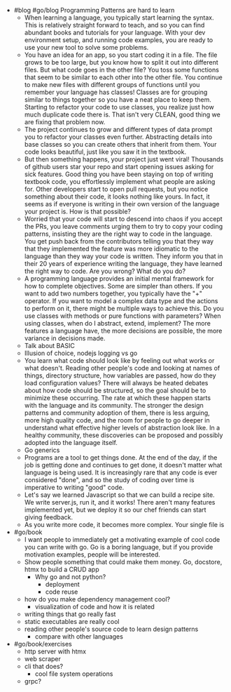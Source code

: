 - #blog #go/blog Programming Patterns are hard to learn
	- When learning a language, you typically start learning the syntax. This is relatively straight forward to teach, and so you can find abundant books and tutorials for your language. With your dev environment setup, and running code examples, you are ready to use your new tool to solve some problems.
	- You have an idea for an app, so you start coding it in a file. The file grows to be too large, but you know how to split it out into different files. But what code goes in the other file? You toss some functions that seem to be similar to each other into the other file. You continue to make new files with different groups of functions until you remember your language has classes! Classes are for grouping similar to things together so you have a neat place to keep them. Starting to refactor your code to use classes, you realize just how much duplicate code there is. That isn't very CLEAN, good thing we are fixing that problem now.
	- The project continues to grow and different types of data prompt you to refactor your classes even further. Abstracting details into base classes so you can create others that inherit from them. Your code looks beautiful, just like you saw it in the textbook.
	- But then something happens, your project just went viral! Thousands of github users star your repo and start opening issues asking for sick features. Good thing you have been staying on top of writing textbook code, you effortlessly implement what people are asking for. Other developers start to open pull requests, but you notice something about their code, it looks nothing like yours. In fact, it seems as if everyone is writing in their own version of the language your project is. How is that possible?
	- Worried that your code will start to descend into chaos if you accept the PRs, you leave comments urging them to try to copy your coding patterns, insisting they are the right way to code in the language. You get push back from the contributors telling you that they way that they implemented the feature was more idiomatic to the language than they way your code is written. They inform you that in their 20 years of experience writing the language, they have learned the right way to code. Are you wrong? What do you do?
	- A programming language provides an initial mental framework for how to complete objectives. Some are simpler than others. If you want to add two numbers together, you typically have the "+" operator. If you want to model a complex data type and the actions to perform on it, there might be multiple ways to achieve this. Do you use classes with methods or pure functions with parameters? When using classes, when do I abstract, extend, implement? The more features a language have, the more decisions are possible, the more variance in decisions made.
	- Talk about BASIC
	- Illusion of choice, nodejs logging vs go
	- You learn what code should look like by feeling out what works or what doesn't. Reading other people's code and looking at names of things, directory structure, how variables are passed, how do they load configuration values? There will always be heated debates about how code should be structured, so the goal should be to minimize these occurring. The rate at which these happen starts with the language and its community. The stronger the design patterns and community adoption of them, there is less arguing, more high quality code, and the room for people to go deeper in understand what effective higher levels of abstraction look like. In a healthy community, these discoveries can be proposed and possibly adopted into the language itself.
	- Go generics
	- Programs are a tool to get things done. At the end of the day, if the job is getting done and continues to get done, it doesn't matter what language is being used. It is increasingly rare that any code is ever considered "done", and so the study of coding over time is imperative to writing "good" code.
	- Let's say we learned Javascript so that we can build a recipe site. We write server.js, run it, and it works! There aren't many features implemented yet, but we deploy it so our chef friends can start giving feedback.
	- As you write more code, it becomes more complex. Your single file is
- #go/book
	- I want people to immediately get a motivating example of cool code you can write with go. Go is a boring language, but if you provide motivation examples, people will be interested.
	- Show people something that could make them money. Go, docstore, htmx to build a CRUD app
		- Why go and not python?
			- deployment
			- code reuse
	- how do you make dependency management cool?
		- visualization of code and how it is related
	- writing things that go really fast
	- static executables are really cool
	- reading other people's source code to learn design patterns
		- compare with other languages
- #go/book/exercises
	- http server with htmx
	- web scraper
	- cli that does?
		- cool file system operations
	- grpc?